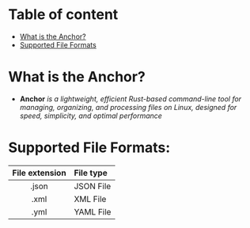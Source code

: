 # Table of content

- [What is the Anchor?](#what-is-the-anchor)
- [Supported File Formats](#supported-file-formats)

# What is the Anchor?

- **Anchor** _is a lightweight, efficient Rust-based command-line tool for managing, organizing, and processing files on Linux, designed for speed, simplicity, and optimal performance_

# Supported File Formats:

| File extension | File type |
| :------------: | :-------- |
|     .json      | JSON File |
|      .xml      | XML File  |
|      .yml      | YAML File |
